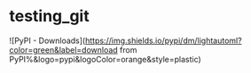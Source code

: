 # testing_git

![PyPI - Downloads](https://img.shields.io/pypi/dm/lightautoml?color=green&label=download from PyPI%&logo=pypi&logoColor=orange&style=plastic)
